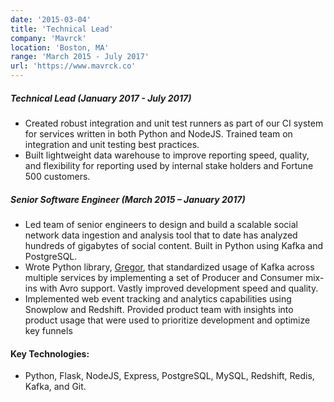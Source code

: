 ```yaml
---
date: '2015-03-04'
title: 'Technical Lead'
company: 'Mavrck'
location: 'Boston, MA'
range: 'March 2015 - July 2017'
url: 'https://www.mavrck.co'
---
```


##### Technical Lead (January 2017 - July 2017)

- Created robust integration and unit test runners as part of our CI system for services written in both Python and NodeJS. Trained team on integration and unit testing best practices.
- Built lightweight data warehouse to improve reporting speed, quality, and flexibility for reporting used by internal stake holders and Fortune 500 customers.

##### Senior Software Engineer (March 2015 – January 2017)

- Led team of senior engineers to design and build a scalable social network data ingestion and analysis tool that to date has analyzed hundreds of gigabytes of social content. Built in Python using Kafka and PostgreSQL.
- Wrote Python library, [Gregor](https://github.com/mladerman/gregor), that standardized usage of Kafka across multiple services by implementing a set of Producer and Consumer mix-ins with Avro support. Vastly improved development speed and quality.
- Implemented web event tracking and analytics capabilities using Snowplow and Redshift. Provided product team with insights into product usage that were used to prioritize development and optimize key funnels

#### Key Technologies:

- Python, Flask, NodeJS, Express, PostgreSQL, MySQL, Redshift, Redis, Kafka, and Git.
